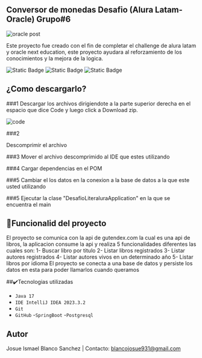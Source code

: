 ##  Conversor de monedas Desafio (Alura Latam- Oracle) Grupo#6

![oracle post](https://github.com/JosB12/desafio_Literalura/assets/121702785/a8842fa7-124b-4844-ac36-e222e1e1079f)

Este proyecto fue creado con el fin de completar el challenge de alura latam y oracle next education, este proyecto ayudara al reforzamiento de los conocimientos y la mejora de la logica.


![Static Badge](https://img.shields.io/badge/Java-orange?logo=coffeescript&label=Software) ![Static Badge](https://img.shields.io/badge/SpringBoot-green?logo=coffeescript&label=FrameWork) ![Static Badge](https://img.shields.io/badge/on-green?label=Status)

## ¿Como descargarlo?

###1
Descargar los archivos dirigiendote a la parte superior derecha en el espacio que dice Code y luego click a Download zip.

![code](https://github.com/JosB12/Conversor-De-Monedas/assets/121702785/d61edce9-639f-41cc-a17b-997f7f9430d7)

###2

Descomprimir el archivo

###3 
Mover el archivo descomprimido al IDE que estes utilizando

###4
Cargar dependencias en el POM

###5 
Cambiar el los datos en la conexion a la base de datos a la que este usted utilizando

###5
Ejecutar la clase "DesafioLiteraluraApplication" en la que se encuentra el main


## :hammer:Funcionalid del proyecto

El proyecto se comunica con la api de gutendex.com la cual es una api de libros, la aplicacion consume la api y realiza 5 funcionalidades diferentes las cuales son:
                    1- Buscar libro por titulo
                    2- Listar libros registrados
                    3- Listar autores registrados
                    4- Listar autores vivos en un determinado año
                    5- Listar libros por idioma
El proyecto se conecta a una base de datos y persiste los datos en esta para poder llamarlos cuando queramos

##✔️Tecnologias utilizadas
- `Java 17`
- `IDE IntelliJ IDEA 2023.3.2`
- `Git`
- `GitHub`
-`SpringBoot`
-`Postgresql`

## Autor
Josue Ismael Blanco Sanchez  | Contacto: blancojosue931@gmail.com
